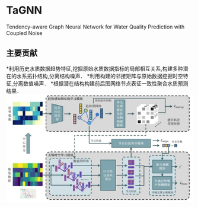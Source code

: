 # TaGNN
Tendency-aware Graph Neural Network for Water Quality Prediction with Coupled Noise
## 主要贡献
*利用历史水质数据趋势特征,挖掘原始水质数据指标的局部相互关系,构建多种潜在的水系拓扑结构,分离结构噪声．
*利用构建的邻接矩阵与原始数据挖掘时空特征,分离数值噪声．
*根据潜在结构构建前后图网络节点表征一致性聚合水质预测结果．
![Alt text](main_model.jpg)

